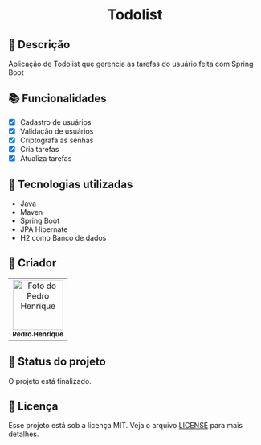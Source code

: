 <h1 align="center">Todolist</h1>

## 📒 Descrição

Aplicação de Todolist que gerencia as tarefas do usuário feita com Spring Boot

## 📚 Funcionalidades

- [x] Cadastro de usuários
- [x] Validação de usuários
- [x] Criptografa as senhas
- [x] Cria tarefas
- [x] Atualiza tarefas

## 🔧 Tecnologias utilizadas

- Java
- Maven
- Spring Boot
- JPA Hibernate
- H2 como Banco de dados

## 🤝 Criador

<table>
  <tr>
    <td align="center">
      <a href="#">
        <img src="https://github.com/eupedrohenrique.png" width="100px;" alt="Foto do Pedro Henrique"/><br>
        <sub>
          <b>Pedro Henrique</b>
        </sub>
      </a>
    </td>
  </tr>
</table>

## 🎯 Status do projeto

O projeto está finalizado.

## :memo: Licença

Esse projeto está sob a licença MIT. Veja o arquivo [LICENSE](https://github.com/eupedrohenrique/rseat-spring-todolist/blob/main/LICENSE) para mais detalhes.

